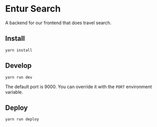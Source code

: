 # Entur Search

A backend for our frontend that does travel search.

## Install

```
yarn install
```

## Develop

```
yarn run dev
```

The default port is 9000. You can override it with the `PORT` environment variable.


## Deploy

```
yarn run deploy
```

